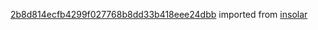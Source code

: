 [2b8d814ecfb4299f027768b8dd33b418eee24dbb](https://github.com/insolar/insolar/commit/2b8d814ecfb4299f027768b8dd33b418eee24dbb) imported from [insolar](https://github.com/insolar/insolar)
